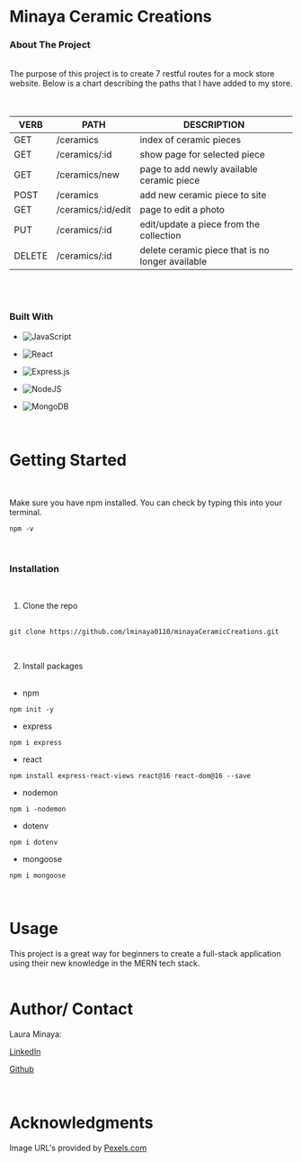 # Minaya Ceramic Creations
 
### About The Project
&nbsp;  
The purpose of this project is to create 7 restful routes for a mock store website. Below is a chart describing the paths that I have added to my store.
&nbsp;  
&nbsp;  


   VERB 		 | 		  PATH 		 |  	 DESCRIPTION
------------ | ------------- | -------------------
GET | /ceramics | index of ceramic pieces |
GET | /ceramics/:id | show page for selected piece |
GET | /ceramics/new | page to add newly available ceramic piece |
POST | /ceramics | add new ceramic piece to site |
GET | /ceramics/:id/edit | page to edit a photo |
PUT | /ceramics/:id | edit/update a piece from the collection |
DELETE | /ceramics/:id | delete ceramic piece that is no longer available |

&nbsp;  
&nbsp;  
### Built With
* ![JavaScript](https://img.shields.io/badge/javascript-%23323330.svg?style=for-the-badge&logo=javascript&logoColor=%23F7DF1E)

* ![React](https://img.shields.io/badge/react-%2320232a.svg?style=for-the-badge&logo=react&logoColor=%2361DAFB)

* ![Express.js](https://img.shields.io/badge/express.js-%23404d59.svg?style=for-the-badge&logo=express&logoColor=%2361DAFB)

* ![NodeJS](https://img.shields.io/badge/node.js-6DA55F?style=for-the-badge&logo=node.js&logoColor=white)

* ![MongoDB](https://img.shields.io/badge/MongoDB-%234ea94b.svg?style=for-the-badge&logo=mongodb&logoColor=white)
  
&nbsp;  
# Getting Started
&nbsp;  

Make sure you have npm installed. You can check by typing this into your terminal.  
```
npm -v
```
&nbsp;  

### Installation
&nbsp;  

1. Clone the repo  
&nbsp;  
```
git clone https://github.com/lminaya0110/minayaCeramicCreations.git
```  
&nbsp;  

2. Install packages  
&nbsp;  


* npm
```
npm init -y
```  

* express  
```
npm i express
```  

* react  
```
npm install express-react-views react@16 react-dom@16 --save
```  

* nodemon  
```
npm i -nodemon
```  

* dotenv  
```
npm i dotenv
```  

* mongoose  
```
npm i mongoose
```  
&nbsp;  

# Usage  

This project is a great way for beginners to create a full-stack application using their new knowledge in the MERN tech stack.  
&nbsp;  

# Author/ Contact

Laura Minaya: 

[LinkedIn](https://www.linkedin.com/in/laura-minaya-b1a853223/)

[Github](https://github.com/lminaya0110)  

&nbsp;  

# Acknowledgments 

Image URL's provided by [Pexels.com](https://www.pexels.com/)



